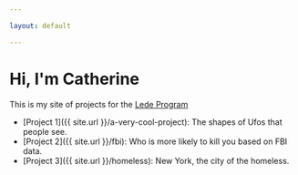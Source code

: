 ```yaml
---

layout: default

---
```


# Hi, I'm Catherine

This is my site of projects for the [Lede Program](http://ledeprogram.com)

* [Project 1]({{ site.url }}/a-very-cool-project): The shapes of Ufos that people see.
* [Project 2]({{ site.url }}/fbi): Who is more likely to kill you based on FBI data.
* [Project 3]({{ site.url }}/homeless): New York, the city of the homeless.